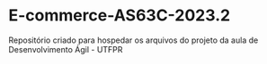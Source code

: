 # E-commerce-AS63C-2023.2
Repositório criado para hospedar os arquivos do projeto da aula de Desenvolvimento Ágil - UTFPR
